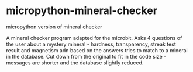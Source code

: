 # micropython-mineral-checker
micropython version of mineral checker

A mineral checker program adapted for the microbit. Asks 4 questions of the user about a mystery mineral - hardness, transparency, streak test result and magnetism adn based on the answers tries to match to a mineral in the database. Cut down from the original to fit in the code size - messages are shorter and the database slightly reduced.
